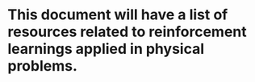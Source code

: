 # This document will have a list of resources related to reinforcement learnings applied in physical problems. 
